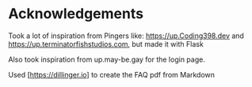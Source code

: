 # Acknowledgements
Took a lot of inspiration from Pingers like: https://up.Coding398.dev and https://up.terminatorfishstudios.com, but made it with Flask

Also took inspiration from up.may-be.gay for the login page.

Used [https://dillinger.io] to create the FAQ pdf from Markdown
